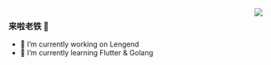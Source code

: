 <img align="right" src="https://github-readme-stats.vercel.app/api?username=MacOMNI"/>

### 来啦老铁 👋
- 🔭 I’m currently working on  Lengend
- 🌱 I’m currently learning Flutter & Golang


